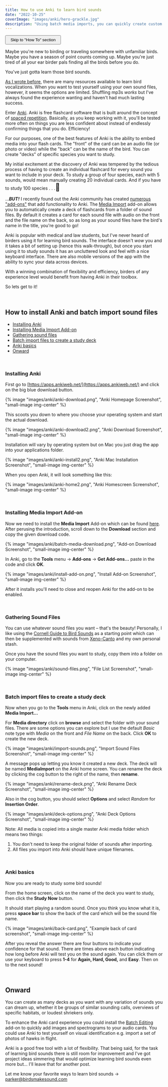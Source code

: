 ```yaml
---
title: How to use Anki to learn bird sounds
date: "2022-10-25"
coverImage: "images/anki/hero-grackle.jpg"
description: "Using batch media imports, you can quickly create custom Anki decks to efficiently learn any bird sound."
---
```


<a href="#howto"><button style="padding: 5px 15px;">Skip to "How To" section</button></a>

Maybe you're new to birding or traveling somewhere with unfamiliar birds. Maybe you have a season of point counts coming up. Maybe you're just tired of all your ear birder pals finding all the birds before you do.

You've just gotta learn those bird sounds.

[As I wrote before](/blog/2020-09-16-getting-started-merlin#recs), there are many resources available to learn bird vocalizations. When you want to test yourself using your own sound files, however, it seems the options are limited. Shuffling mp3s *works* but I've always found the experience wanting and haven't had much lasting success.

Enter [Anki](https://apps.ankiweb.net/). Anki is free flashcard software that is built around the concept of [spaced repetition](https://en.wikipedia.org/wiki/Spaced_repetition). Basically, as you keep working with it, you'll be tested more often on things you are less confident about instead of endlessly confirming things that you do. Efficiency!

For our purposes, one of the best features of Anki is the ability to embed media into your flash cards. The "front" of the card can be an audio file (or photo or video) while the "back" can be the name of the bird. You can create "decks" of specific species you want to study.

My initial excitement at the discovery of Anki was tempered by the tedious process of having to create an individual flashcard for every sound you want to include in your deck. To study a group of four species, each with 5 sounds, would mean manually creating 20 individual cards. And if you have to study 100 species . . .<span style="font-size: 1.5rem">🫠</span>

...***BUT!*** I recently found out the Anki community has created [numerous "add-ons"](https://ankiweb.net/shared/addons/2.1) that add functionality to Anki. The [Media Import](https://ankiweb.net/shared/info/1531997860) add-on allows you to automatically create a deck of flashcards from a folder of sound files. By default it creates a card for each sound file with audio on the front and the file name on the back, so as long as your sound files have the bird's name in the title, you're good to go!

Anki is popular with medical and law students, but I've never heard of birders using it for learning bird sounds. The interface doesn't *wow* you and it takes a bit of setting up (hence this walk-through), but once you start using it to study sounds it has an uncluttered look and feel with a nice keyboard interface. There are also mobile versions of the app with the ability to sync your data across devices.

With a winning combination of flexibility and efficiency, birders of any experience level would benefit from having Anki in their toolbox. 

So lets get to it!

<br id="howto">

<h2>How to install Anki and batch import sound files</h2>

<section class="nav-box">

- [Installing Anki](#installing-anki)
- [Installing Media Import Add-on](#media-import)
- [Gathering sound files](#sound-files)
- [Batch import files to create a study deck](#batch-import)
- [Anki basics](#anki-basics)
- [Onward](#onward)

</section>

<br id="installing-anki">

<h3>Installing Anki</h3>

First go to [https://apps.ankiweb.net/](https://apps.ankiweb.net/) and click on the big blue download button.

{% image "images/anki/anki-download.png", "Anki Homepage Screenshot", "small-image img-center" %}

This scoots you down to where you choose your operating system and start the actual download.

{% image "images/anki/anki-download2.png", "Anki Download Screenshot", "small-image img-center" %}

Installation will vary by operating system but on Mac you just drag the app into your applications folder.

{% image "images/anki/anki-install2.png", "Anki Mac Installation Screenshot", "small-image img-center" %}

When you open Anki, it will look something like this:

{% image "images/anki/anki-home2.png", "Anki Homescreen Screenshot", "small-image img-center" %}

<br id="media-import">

<h3>Installing Media Import Add-on</h3>

Now we need to install the **Media Import**  Add-on which can be found [here](https://ankiweb.net/shared/info/1531997860). After perusing the introduction, scroll down to the **Download** section and copy the given download code.

{% image "images/anki/batch-media-download.png", "Add-on Download Screenshot", "small-image img-center" %}

In Anki, go to the **Tools** menu → **Add-ons** → **Get Add-ons...** paste in the code and click **OK**.

{% image "images/anki/install-add-on.png", "Install Add-on Screenshot", "small-image img-center" %}

After it installs you'll need to close and reopen Anki for the add-on to be enabled.

<br id="sound-files">

<h3>Gathering Sound Files</h3>

You can use whatever sound files you want – that's the beauty! Personally, I like using the [Cornell Guide to Bird Sounds](https://www.macaulaylibrary.org/product/the-cornell-guide-to-bird-sounds-us-and-canada/) as a starting point which can then be supplemented with sounds from [Xeno-Canto](https://xeno-canto.org/) and my own personal stash.

Once you have the sound files you want to study, copy them into a folder on your computer.

{% image "images/anki/sound-files.png", "File List Screenshot", "small-image img-center" %}

<br id="batch-import">

<h3>Batch import files to create a study deck</h3>

Now when you go to the **Tools** menu in Anki, click on the newly added **Media Import...**

For **Media directory** click on **browse** and select the folder with your sound files. There are some options you can explore but I use the default *Basic* note type with *Media* on the front and *File Name* on the back. Click **OK** to create the new deck.

{% image "images/anki/import-sounds.png", "Import Sound Files Screenshot", "small-image img-center" %}

A message pops up letting you know it created a new deck. The deck will be named **MediaImport** on the Anki home screen. You can rename the deck by clicking the cog button to the right of the name, then **rename**.

{% image "images/anki/rename-deck.png", "Anki Rename Deck Screenshot", "small-image img-center" %}

Also in the cog button, you should select **Options** and select *Random* for **Insertion Order**.

{% image "images/anki/deck-options.png", "Anki Deck Options Screenshot", "small-image img-center" %}

<aside>

Note: All media is copied into a single master Anki media folder which means two things:

1. You don't need to keep the original folder of sounds after importing.
2. All files you import into Anki should have unique filenames.

</aside>

<br id="anki-basics">

<h3>Anki basics</h3>

Now you are ready to study some bird sounds! 

From the home screen, click on the name of the deck you want to study, then click the **Study Now** button. 

It should start playing a random sound. Once you think you know what it is, press **space bar** to show the back of the card which will be the sound file name.

{% image "images/anki/back-card.png", "Example back of card screenshot", "small-image img-center" %}

After you reveal the answer there are four buttons to indicate your confidence for that sound. There are times above each button indicating how long before Anki will test you on the sound again. You can click them or use your keyboard to press **1-4** for **Again, Hard, Good,** and **Easy**. Then on to the next sound!

<br id="onward">

<h2>Onward</h2>

You can create as many decks as you want with any variation of sounds you can dream up, whether it be groups of similar sounding calls, overviews of specific habitats, or loudest shriekers only.

To enhance the Anki card experience you could install the [Batch Editing](https://ankiweb.net/shared/info/291119185) add-on to quickly add images and spectrograms to your audio cards. You could use Anki to test yourself on visual identification e.g. import a set of photos of hawks in flight.

Anki is a good free tool with a lot of flexibility. That being said, for the task of learning bird sounds there is still room for improvement and I've got project ideas simmering that would optimize learning bird sounds even more but... I'll leave that for another post.

Let me know your favorite ways to learn bird sounds → [parker@birdsmakesound.com](mailto:parker@birdsmakesound.com)
